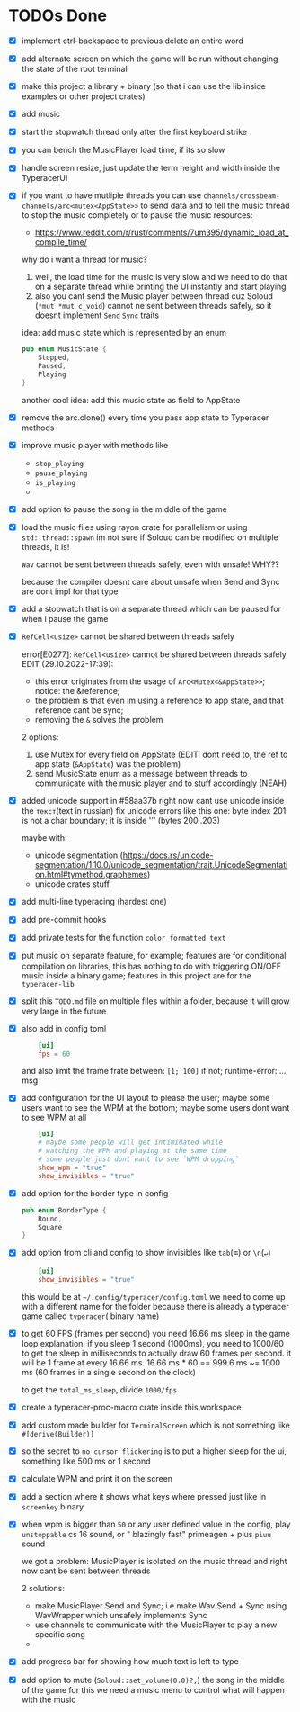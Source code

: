 # TODOs Done

- [x] implement ctrl-backspace to previous delete an entire word

- [x] add alternate screen on which the game will be run without changing the state of the root terminal

- [x] make this project a library + binary (so that i can use the lib inside examples or other project crates)

- [x] add music

- [x] start the stopwatch thread only after the first keyboard strike

- [x] you can bench the MusicPlayer load time, if its so slow

- [x] handle screen resize, just update the term height and width inside the TyperacerUI

- [x] if you want to have mutliple threads you can use `channels/crossbeam-channels/arc<mutex<AppState>>` to send data
  and to tell the music thread to stop the music completely or to pause the music
  resources:
  - https://www.reddit.com/r/rust/comments/7um395/dynamic_load_at_compile_time/

  why do i want a thread for music?
  1. well, the load time for the music is very slow and we need to do that on a separate thread while printing the UI
     instantly and start playing
  2. also you cant send the Music player between thread cuz Soloud (`*mut *mut c_void`) cannot ne sent between threads
     safely, so it doesnt implement `Send` `Sync` traits

  idea: add music state which is represented by an enum
    ```rs
    pub enum MusicState {
        Stopped,
        Paused,
        Playing
    }
    ```
  another cool idea: add this music state as field to AppState

- [x] remove the arc.clone() every time you pass app state to Typeracer methods

- [x] improve music player with methods like
  - `stop_playing`
  - `pause_playing`
  - `is_playing`
  -
- [x] add option to pause the song in the middle of the game

- [x] load the music files using rayon crate for parallelism or using `std::thread::spawn`
  im not sure if Soloud can be modified on multiple threads, it is!

  `Wav` cannot be sent between threads safely, even with unsafe! WHY??

  because the compiler doesnt care about unsafe when Send and Sync are dont impl for that type


- [x] add a stopwatch that is on a separate thread which can be paused for when i pause the game

- [x] `RefCell<usize>` cannot be shared between threads safely

  error[E0277]: `RefCell<usize>` cannot be shared between threads safely
  EDIT (29.10.2022-17:39):
  - this error originates from the usage of `Arc<Mutex<&AppState>>`; notice: the &reference;
  - the problem is that even im using a reference to app state, and that reference cant be sync;
  - removing the `&` solves the problem

  2 options:
  1. use Mutex for every field on AppState (EDIT: dont need to, the ref to app state (`&AppState`) was the problem)
  2. send MusicState enum as a message between threads to communicate
     with the music player and to stuff accordingly (NEAH)

- [x] added unicode support in #58aa37b
  right now cant use unicode inside the `текст`(text in russian)
  fix unicode errors like this one: byte index 201 is not a char boundary; it is inside '’' (bytes 200..203)

  maybe with:
  - unicode
    segmentation (https://docs.rs/unicode-segmentation/1.10.0/unicode_segmentation/trait.UnicodeSegmentation.html#tymethod.graphemes)
  - unicode crates stuff

- [x] add multi-line typeracing (hardest one)

- [x] add pre-commit hooks

- [x] add private tests for the function `color_formatted_text`

- [x] put music on separate feature, for example; features are for conditional compilation on libraries, this has
  nothing to do with triggering ON/OFF music inside a binary game; features in this project are for the `typeracer-lib`

- [x] split this `TODO.md` file on multiple files within a folder, because it will grow very large in the future

- [x] also add in config toml
    ```toml
        [ui]
        fps = 60
    ```
  and also limit the frame frate between: `[1; 100]` if not; runtime-error: ... msg

- [x] add configuration for the UI layout to please the user; maybe some users want to see the WPM at the bottom; maybe
  some users dont want to see WPM at all
    ```toml
        [ui]    
        # maybe some people will get intimidated while
        # watching the WPM and playing at the same time
        # some people just dont want to see `WPM dropping`
        show_wpm = "true"
        show_invisibles = "true"
    ```


- [x] add option for the border type in config
    ```rust
    pub enum BorderType {
        Round,
        Square
    }
    ```


- [x] add option from cli and config to show invisibles like `tab`(`⭾`) or `\n`(`↵`)

    ```toml
        [ui]
        show_invisibles = "true"
    ```
  this would be at `~/.config/typeracer/config.toml`
  we need to come up with a different name for the folder because there is already a typeracer game called `typeracer`(
  binary name)

- [x] to get 60 FPS (frames per second) you need 16.66 ms sleep in the game loop
  explanation: if you sleep 1 second (1000ms), you need to 1000/60 to get the sleep in milliseconds to actually draw 60
  frames per second. it will be 1 frame at every 16.66 ms. 16.66 ms * 60 == 999.6 ms  ~= 1000 ms (60 frames in a single
  second on the clock)

  to get the `total_ms_sleep`, divide `1000/fps`

- [x] create a typeracer-proc-macro crate inside this workspace

- [x] add custom made builder for `TerminalScreen` which is not something like `#[derive(Builder)]`


- [x] so the secret to `no cursor flickering` is to put a higher sleep for the ui, something like 500 ms or 1 second

- [x] calculate WPM and print it on the screen

- [x] add a section where it shows what keys where pressed just like in `screenkey` binary

- [x] when wpm is bigger than `50` or any user defined value in the config, play `unstoppable` cs 16 sound, or "
  blazingly fast" primeagen + plus `piuu` sound

  we got a problem:
  MusicPlayer is isolated on the music thread and right now cant be sent between threads

  2 solutions:
    - make MusicPlayer Send and Sync; i.e make Wav Send + Sync using WavWrapper which unsafely implements Sync
    - use channels to communicate with the MusicPlayer to play a new specific song
    -
- [x] add progress bar for showing how much text is left to type

- [x] add option to mute (`Soloud::set_volume(0.0)?;`) the song in the middle of the game
  for this we need a music menu to control what will happen with the music
